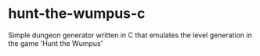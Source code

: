 # hunt-the-wumpus-c
Simple dungeon generator written in C that emulates the level generation in the game 'Hunt the Wumpus'
